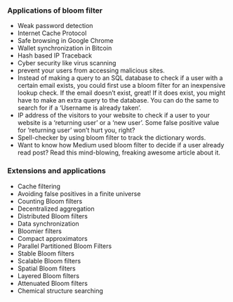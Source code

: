 ### Applications of bloom filter
- Weak password detection
- Internet Cache Protocol
- Safe browsing in Google Chrome
- Wallet synchronization in Bitcoin
- Hash based IP Traceback
- Cyber security like virus scanning
- prevent your users from accessing malicious sites.
- Instead of making a query to an SQL database to check if a user with a certain email exists, you could first use a bloom filter for an inexpensive lookup check. If the email doesn’t exist, great! If it does exist, you might have to make an extra query to the database. You can do the same to search for if a ‘Username is already taken’.
- IP address of the visitors to your website to check if a user to your website is a ‘returning user’ or a ‘new user’. Some false positive value for ‘returning user’ won’t hurt you, right?
- Spell-checker by using bloom filter to track the dictionary words.
- Want to know how Medium used bloom filter to decide if a user already read post? Read this mind-blowing, freaking awesome article about it.

### Extensions and applications
- Cache filtering
- Avoiding false positives in a finite universe
- Counting Bloom filters
- Decentralized aggregation
- Distributed Bloom filters
- Data synchronization
- Bloomier filters
- Compact approximators
- Parallel Partitioned Bloom Filters
- Stable Bloom filters
- Scalable Bloom filters
- Spatial Bloom filters
- Layered Bloom filters
- Attenuated Bloom filters
- Chemical structure searching
